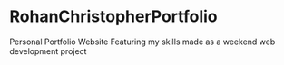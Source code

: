 # RohanChristopherPortfolio
Personal Portfolio Website Featuring my skills made as a weekend web development project
